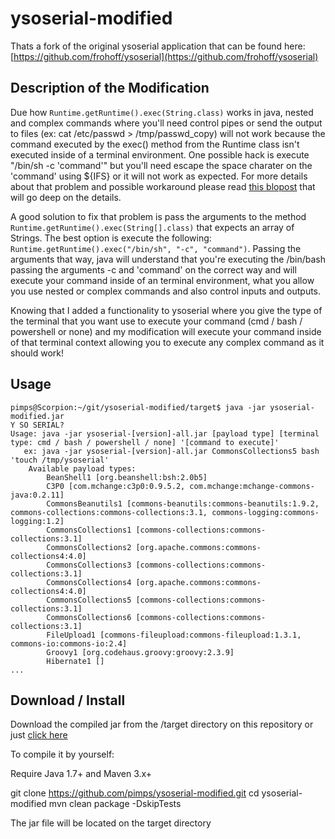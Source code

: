 
# ysoserial-modified 

Thats a fork of the original ysoserial application that can be found here: [https://github.com/frohoff/ysoserial](https://github.com/frohoff/ysoserial)

## Description of the Modification

Due how `Runtime.getRuntime().exec(String.class)` works in java, nested and complex commands where you'll need control pipes or send the output to files (ex: cat /etc/passwd > /tmp/passwd_copy) will not work because the command executed by the exec() method from the Runtime class isn't executed inside of a terminal environment. One possible hack is execute "/bin/sh -c 'command'" but you'll need escape the space charater on the 'command' using ${IFS} or it will not work as expected. For more details about that problem and possible workaround please read [this blopost](http://codewhitesec.blogspot.com.au/2015/03/sh-or-getting-shell-environment-from.html) that will go deep on the details.

A good solution to fix that problem is pass the arguments to the method `Runtime.getRuntime().exec(String[].class)` that expects an array of Strings. The best option is execute the following: `Runtime.getRuntime().exec("/bin/sh", "-c", "command")`. Passing the arguments that way, java will understand that you're executing the /bin/bash passing the arguments -c and 'command' on the correct way and will execute your command inside of an terminal environment, what you allow you use nested or complex commands and also control inputs and outputs.

Knowing that I added a functionality to ysoserial where you give the type of the terminal that you want use to execute your command (cmd / bash / powershell or none) and my modification will execute your command inside of that terminal context allowing you to execute any complex command as it should work!

## Usage

```shell
pimps@Scorpion:~/git/ysoserial-modified/target$ java -jar ysoserial-modified.jar 
Y SO SERIAL?
Usage: java -jar ysoserial-[version]-all.jar [payload type] [terminal type: cmd / bash / powershell / none] '[command to execute]'
   ex: java -jar ysoserial-[version]-all.jar CommonsCollections5 bash 'touch /tmp/ysoserial'
	Available payload types:
		BeanShell1 [org.beanshell:bsh:2.0b5]
		C3P0 [com.mchange:c3p0:0.9.5.2, com.mchange:mchange-commons-java:0.2.11]
		CommonsBeanutils1 [commons-beanutils:commons-beanutils:1.9.2, commons-collections:commons-collections:3.1, commons-logging:commons-logging:1.2]
		CommonsCollections1 [commons-collections:commons-collections:3.1]
		CommonsCollections2 [org.apache.commons:commons-collections4:4.0]
		CommonsCollections3 [commons-collections:commons-collections:3.1]
		CommonsCollections4 [org.apache.commons:commons-collections4:4.0]
		CommonsCollections5 [commons-collections:commons-collections:3.1]
		CommonsCollections6 [commons-collections:commons-collections:3.1]
		FileUpload1 [commons-fileupload:commons-fileupload:1.3.1, commons-io:commons-io:2.4]
		Groovy1 [org.codehaus.groovy:groovy:2.3.9]
		Hibernate1 []
...
```
## Download / Install

Download the compiled jar from the /target directory on this repository or just [click here](https://github.com/pimps/ysoserial-modified/raw/master/target/ysoserial-modified.jar)

To compile it by yourself:

Require Java 1.7+ and Maven 3.x+

git clone https://github.com/pimps/ysoserial-modified.git
cd ysoserial-modified
mvn clean package -DskipTests

The jar file will be located on the target directory
